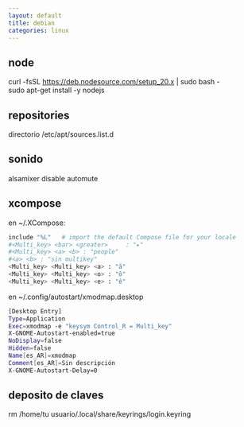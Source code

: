 ```yaml
---
layout: default
title: debian
categories: linux
---
```

## node
curl -fsSL https://deb.nodesource.com/setup_20.x | sudo bash -  
sudo apt-get install -y nodejs  

## repositories
directorio /etc/apt/sources.list.d  

## sonido
alsamixer disable automute

## xcompose 
en ~/.XCompose:  
```bash
include "%L"   # import the default Compose file for your locale
#<Multi_key> <bar> <greater>     : "▸"
#<Multi_key> <a> <b> : "people"
#<a> <b> : "sin multikey"
<Multi_key> <Multi_key> <a> : "ã"
<Multi_key> <Multi_key> <o> : "õ"
<Multi_key> <Multi_key> <e> : "ê"
```

en ~/.config/autostart/xmodmap.desktop
```bash
[Desktop Entry]
Type=Application
Exec=xmodmap -e "keysym Control_R = Multi_key"
X-GNOME-Autostart-enabled=true
NoDisplay=false
Hidden=false
Name[es_AR]=xmodmap
Comment[es_AR]=Sin descripción
X-GNOME-Autostart-Delay=0
```
## deposito de claves
rm /home/tu usuario/.local/share/keyrings/login.keyring  
